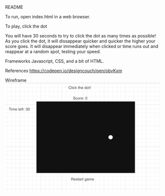 README 

To run, open index.html in a web browser.

To play, click the dot

You will have 30 seconds to try to click the dot as many times as possible! As you click the dot, it will dissappear quicker and quicker the higher your score goes. It will disappear immediately when clicked or time runs out and reappear at a random spot, testing your speed.

Frameworks
Javascript, CSS, and a bit of HTML.

References
https://codepen.io/designcouch/pen/obvKxm

Wireframe
![Wireframe](https://github.com/rursteve2/Project-1/blob/prototype/Wireframe%20Project%201.png)
